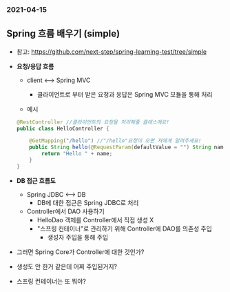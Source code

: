 ### 2021-04-15

## Spring 흐름 배우기 (simple)
- 참고: https://github.com/next-step/spring-learning-test/tree/simple
- __요청/응답 흐름__
    - client <--> Spring MVC
        - 클라이언트로 부터 받은 요청과 응답은 Spring MVC 모듈을 통해 처리
    
    - 예시
    ```java
    @RestController //클라이언트의 요청을 처리해줄 클래스에요!
    public class HelloController {
    
        @GetMapping("/hello") //"/hello"요청이 오면 저에게 알려주세요!
        public String hello(@RequestParam(defaultValue = "") String name) {
            return "Hello " + name;
        }
    }
    ```
- __DB 접근 흐름도__
    - Spring JDBC <--> DB
        - DB에 대한 접근은 Spring JDBC로 처리
    - Controller에서 DAO 사용하기
        - HelloDao 객체를 Controller에서 직접 생성 X
        - "스프링 컨테이너"로 관리하기 위해 Controller에 DAO를 의존성 주입
            - 생성자 주입을 통해 주입
    
- 그러면 Spring Core가 Controller에 대한 것인가?
- 생성도 안 한거 같은데 어찌 주입된거지?
- 스프링 컨테이너는 또 뭐야?

